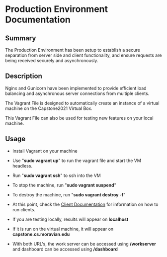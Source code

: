 

# Production Environment Documentation


## Summary
The Production Environment has been setup to establish a secure separation from server side and client functionality, and ensure requests are being received securely and asynchronously.

## Description
Nginx and Gunicorn have been implemented to provide efficient load balancing and asynchronous server connections from multiple clients.


The Vagrant File is designed to automatically create an instance of a virtual machine on the Capstone2021 Virtual Box.

This Vagrant File can also be used for testing new features on your local machine.

## Usage

* Install Vagrant on your machine

* Use "**sudo vagrant up**" to run the vagrant file and start the VM headless.

* Run "**sudo vagrant ssh**" to ssh into the VM

* To stop the machine, run "**sudo vagrant suspend**"

* To destroy the machine, run "**sudo vagrant destroy -f**"

* At this point, check the [Client Documentation](https://github.com/cs334s21/capstone2021/blob/main/docs/client.md) for information on how to run clients.

* If you are testing locally, results will appear on **localhost**

* If it is run on the virtual machine, it will appear on **capstone.cs.moravian.edu**

* With both URL's, the work server can be accessed using **/workserver** and dashboard can be accessed using **/dashboard**
